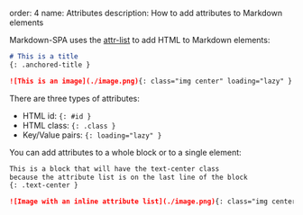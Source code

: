 order: 4
name: Attributes
description: How to add attributes to Markdown elements

Markdown-SPA uses the [attr-list](https://python-markdown.github.io/extensions/attr_list/) to add HTML to Markdown elements:
```md
# This is a title
{: .anchored-title }

![This is an image](./image.png){: class="img center" loading="lazy" }
```

There are three types of attributes:

- HTML id: `{: #id }`
- HTML class: `{: .class }`
- Key/Value pairs: `{: loading="lazy" }`

You can add attributes to a whole block or to a single element:
```md
This is a block that will have the text-center class
because the attribute list is on the last line of the block
{: .text-center }

![Image with an inline attribute list](./image.png){: class="img center" loading="lazy" }
```